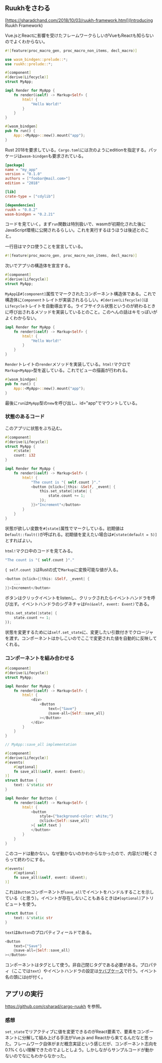 ## Ruukhをさわる

[https://sharadchand.com/2018/10/03/ruukh-framework.html](Introducing Ruukh Framework)

Vue.jsとReactに影響を受けたフレームワークらしいがVueもReactも知らないのでよくわからない。

```rust
#![feature(proc_macro_gen, proc_macro_non_items, decl_macro)]

use wasm_bindgen::prelude::*;
use ruukh::prelude::*;

#[component]
#[derive(Lifecycle)]
struct MyApp;

impl Render for MyApp {
    fn render(&self) -> Markup<Self> {
        html! {
            "Hello World!"
        }
    }
}

#[wasm_bindgen]
pub fn run() {
    App::<MyApp>::new().mount("app");
}
```

Rust 2018を要求している。`Cargo.toml`には次のようにeditionを指定する。パッケージは`wasm-bindgen`も要求されている。

```toml
[package]
name = "my_app"
version = "0.1.0"
authors = ["foobar@mail.com>"]
edition = "2018"

[lib]
crate-type = ["cdylib"]

[dependencies]
ruukh = "0.0.2"
wasm-bindgen = "0.2.21"
```

コードを見ていく。まず`run`関数は特別扱いで、wasmが初期化された後にJavaScript環境に公開されるらしい。これを実行するほうほうは後述とのこと。

一行目はマクロ使うことを宣言している。

```rust
#![feature(proc_macro_gen, proc_macro_non_items, decl_macro)]
```

次いでアプリの構造体を宣言する。

```rust
#[component]
#[derive(Lifecycle)]
struct MyApp;
```

`MyApp`は`#[component]`属性でマークされたコンポーネント構造体である。これで構造体に`Component`トレイトが実装されるらしい。`#[derive(Lifecycle)]`は`Lifecycle`トレイトを自動導出する。ライフサイクル状態というのが終わるときに呼び出されるメソッドを実装しているとのこと。このへんの話はキモっぽいがよくわからない。

```rust
impl Render for MyApp {
    fn render(&self) -> Markup<Self> {
        html! {
            "Hello World!"
        }
    }
}
```

`Render`トレイトの`render`メソッドを実装している。`html!`マクロで`Markup<MyApp>`型を返している。これでビューの描画が行われる。

```rust
#[wasm_bindgen]
pub fn run() {
    App::<MyApp>::new().mount("app");
}
```

最後に`run`は`MyApp`型の`new`を呼び出し、id="app"でマウントしている。

### 状態のあるコード

このアプリに状態をぶち込む。

```rust
#[component]
#[derive(Lifecycle)]
struct MyApp {
    #[state]
    count: i32
}

impl Render for MyApp {
    fn render(&self) -> Markup<Self> {
        html! {
            "The count is "{ self.count }"."
            <button @click={|this: &Self, _event| {
                this.set_state(|state| {
                    state.count += 1;
                });
            }}>"Increment"</button>
        }
    }
}
```

状態が欲しい変数を`#[state]`属性でマークしている。初期値は`Default::fault()`が呼ばれる。初期値を変えたい場合は`#[state(default = 5)]`とすればよい。

`html!`マクロ中のコードを見てみる。

```rust
"The count is "{ self.count }"."
```

`{ self.count }`はRustの式で`Markup`に変換可能な値が入る。

```rust
<button @click={|this: &Self, _event| {
    ...
}}>Increment</button>
```

ボタンはクリックイベントをlistenし、クリックされたらイベントハンドラを呼び出す。イベントハンドラのシグネチャは`Fn(&self, event: Event)`である。

```rust
this.set_state(|state| {
    state.count += 1;
});
```

状態を変更するためには`self.set_state`に、変更したい引数付きでクロージャを渡す。コンポーネントはかしこいのでここで変更された値を自動的に反映してくれる。

### コンポーネントを組み合わせる

```rust
#[component]
#[derive(Lifecycle)]
struct MyApp;

impl Render for MyApp {
    fn render(&self) -> Markup<Self> {
        html! {
            <div>
                <Button
                    text={"Save"}
                    @save-all={Self::save_all}
                ></Button>
            </div>
        }
    }
}

// MyApp::save_all implementation

#[component]
#[derive(Lifecycle)]
#[events(
    #[optional]
    fn save_all(&self, event: Event);
)]
struct Button {
    text: &'static str
}

impl Render for Button {
    fn render(&self) -> Markup<Self> {
        html! {
            <button 
                style={"background-color: white;"} 
                @click={Self::save_all}
            >{ self.text }
            </button>
        }
    }
}
```

このコードは動かない。なぜ動かないのかわからなかったので、内容だけ軽くさらって終わりにする。

```rust
#[events(
    #[optional]
    fn save_all(&self, event: &Event);
)]
```

これは`Button`コンポーネントが`save_all`でイベントをハンドルすることを示している（と思う）。イベントが存在しないこともあるときは`#[optional]`アトリビュートを使う。

```rust
struct Button {
    text: &'static str
}
```

`text`は`Button`のプロパティフィールドである。

```rust
<Button
    text={"Save"}
    @save-all={Self::save_all}
></Button>
```

コンポーネントはタグとして使う。非自己閉じタグである必要がある。プロパティ（ここでは`text`）やイベントハンドラの設定は[ケバブケース](http://wiki.c2.com/?KebabCase)で行う。イベント名の頭には`@`が付く。

## アプリの実行

https://github.com/csharad/cargo-ruukh を参照。

### 感想

`set_state`でリアクティブに値を変更できるのがReact要素で、要素をコンポーネントに分解して組み上げる手法がVue.js and Reactから来てるんだなと思った。フレームワーク自体がまだ概念実証という感じだが、コンポーネント志向を0.1%くらい理解できたのでよしとしよう。しかしながらサンプルコードが動かないのでなにもわからなかった。
